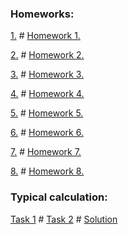 ### Homeworks:

[1.](https://github.com/fadyat/ITMO-PROBLEMS/blob/master/Mathematical-analysis/III%20semester/Homeworks/hw1.pdf) \# [Homework 1.](https://github.com/fadyat/ITMO-PROBLEMS/blob/master/Mathematical-analysis/III%20semester/Solutions/hw1-solution.pdf)

[2.](https://github.com/fadyat/ITMO-PROBLEMS/blob/master/Mathematical-analysis/III%20semester/Homeworks/hw2.pdf) \# [Homework 2.](https://github.com/fadyat/ITMO-PROBLEMS/blob/master/Mathematical-analysis/III%20semester/Solutions/hw2-solution.pdf)

[3.](https://github.com/fadyat/ITMO-PROBLEMS/blob/master/Mathematical-analysis/III%20semester/Homeworks/hw3.pdf) \# [Homework 3.](https://github.com/fadyat/ITMO-PROBLEMS/blob/master/Mathematical-analysis/III%20semester/Solutions/hw3-solution.pdf)

[4.](https://github.com/fadyat/ITMO-PROBLEMS/blob/master/Mathematical-analysis/III%20semester/Homeworks/hw4.pdf) \# [Homework 4.](https://github.com/fadyat/ITMO-PROBLEMS/blob/master/Mathematical-analysis/III%20semester/Solutions/hw4-solution.pdf)

[5.](https://github.com/fadyat/ITMO-PROBLEMS/blob/master/Mathematical-analysis/III%20semester/Homeworks/hw5.pdf) \# [Homework 5.](https://github.com/fadyat/ITMO-PROBLEMS/blob/master/Mathematical-analysis/III%20semester/Solutions/hw5-solution.pdf)

[6.](https://github.com/fadyat/ITMO-PROBLEMS/blob/master/Mathematical-analysis/III%20semester/Homeworks/hw6.pdf) \# [Homework 6.](https://github.com/fadyat/ITMO-PROBLEMS/blob/master/Mathematical-analysis/III%20semester/Solutions/hw6-solution.pdf)

[7.](https://github.com/fadyat/ITMO-PROBLEMS/blob/master/Mathematical-analysis/III%20semester/Homeworks/hw7.pdf) \# [Homework 7.](https://github.com/fadyat/ITMO-PROBLEMS/blob/master/Mathematical-analysis/III%20semester/Solutions/hw7-solution.pdf)

[8.](https://github.com/fadyat/ITMO-PROBLEMS/blob/master/Mathematical-analysis/III%20semester/Homeworks/hw8.pdf) \# [Homework 8.](https://github.com/fadyat/ITMO-PROBLEMS/blob/master/Mathematical-analysis/III%20semester/Solutions/hw8-solution.pdf)

### Typical calculation:

[Task 1](https://github.com/fadyat/ITMO-PROBLEMS/blob/master/Mathematical-analysis/III%20semester/TypicalCalc/totalTaskpdf.pdf) \#
[Task 2](https://github.com/fadyat/ITMO-PROBLEMS/blob/master/Mathematical-analysis/III%20semester/TypicalCalc/secondPart.pdf) \#
[Solution](https://github.com/fadyat/ITMO-PROBLEMS/blob/master/Mathematical-analysis/III%20semester/TypicalCalc/solution.pdf)

